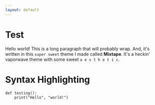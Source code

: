 ```yaml
---
layout: default
---
```


# Test

Hello world! This is a long paragraph that will probably wrap. And, 
it's written in this `super sweet` theme I made called **Mixtape**. 
It's a heckin' vaporwave theme with some sweet `a e s t h e t i c`.

# Syntax Highlighting

```python3
def testing():
    print("Hello", "world!")
```

